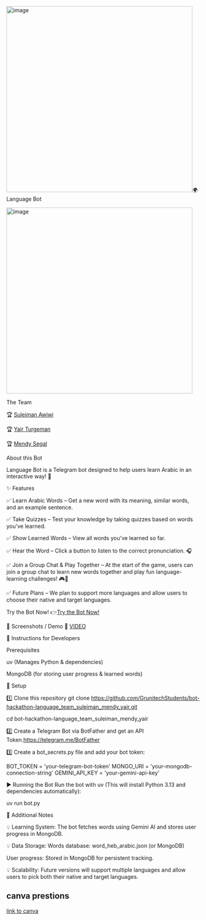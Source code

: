 <img width="485" alt="image" src="https://github.com/user-attachments/assets/95cfeb49-ac95-405c-a2aa-43aedc659db4" />🌍 Language Bot


<img width="485" alt="image" src="https://github.com/user-attachments/assets/417b10ef-c13c-467c-a988-39082cf24489" />




The Team

🏆 [Suleiman Awiwi](https://github.com/slemanaweiwi) 

🏆 [Yair Turgeman](https://github.com/yair489)

🏆 [Mendy Segal](https://github.com/Mendysegal20)

About this Bot

Language Bot is a Telegram bot designed to help users learn Arabic in an interactive way! 🚀

✨ Features

✅ Learn Arabic Words – Get a new word with its meaning, similar words, and an example sentence.

✅ Take Quizzes – Test your knowledge by taking quizzes based on words you've learned.

✅ Show Learned Words – View all words you've learned so far.

✅ Hear the Word – Click a button to listen to the correct pronunciation. 🎧

✅ Join a Group Chat & Play Together – At the start of the game, users can join a group chat to learn new words together and play fun language-learning challenges! 🎮👥

✅ Future Plans – We plan to support more languages and allow users to choose their native and target languages.

Try the Bot Now!
👉[Try the Bot Now!]((http://t.me/Language_boost_bot))

📸 Screenshots / Demo
🚧 [VIDEO](https://github.com/user-attachments/assets/a95aba67-5626-4956-89b5-671db5ca7d8f)



📢 Instructions for Developers

Prerequisites

uv (Manages Python & dependencies)

MongoDB (for storing user progress & learned words)

🚀 Setup

1️⃣ Clone this repository
git clone  https://github.com/GrunitechStudents/bot-hackathon-language_team_suleiman_mendy_yair.git

cd bot-hackathon-language_team_suleiman_mendy_yair

2️⃣ Create a Telegram Bot via BotFather and get an API Token.https://telegram.me/BotFather

3️⃣ Create a bot_secrets.py file and add your bot token:

BOT_TOKEN = 'your-telegram-bot-token'
MONGO_URI = 'your-mongodb-connection-string'
GEMINI_API_KEY = 'your-gemini-api-key'

▶️ Running the Bot
Run the bot with uv (This will install Python 3.13 and dependencies automatically):

uv run bot.py

📌 Additional Notes

💡 Learning System: The bot fetches words using Gemini AI and stores user progress in MongoDB.



💡 Data Storage:
Words database: word_heb_arabic.json (or MongoDB)

User progress: Stored in MongoDB for persistent tracking.

💡 Scalability: Future versions will support multiple languages and allow users to pick both their native and target languages.

## canva prestions

[link to canva](https://www.canva.com/design/DAGg2Bdh6qQ/D8MFZKhL0M4kLGPlakLipg/edit?utm_content=DAGg2Bdh6qQ&utm_campaign=designshare&utm_medium=link2&utm_source=sharebutton)
